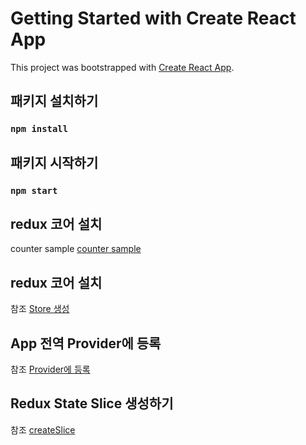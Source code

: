 # Getting Started with Create React App

This project was bootstrapped with [Create React App](https://github.com/facebook/create-react-app).

## 패키지 설치하기
### `npm install`

## 패키지 시작하기
### `npm start`

## redux  코어 설치
counter sample [counter sample](https://codesandbox.io/s/github/reduxjs/redux-essentials-counter-example/tree/master/?from-embed)

## redux  코어 설치
참조 [Store 생성](https://ko.redux.js.org/tutorials/essentials/part-1-overview-concepts/)

## App 전역 Provider에 등록
참조 [Provider에 등록](https://codesandbox.io/s/github/reduxjs/redux-essentials-counter-example/tree/master/?from-embed=&file=/src/index.js:141-180)

## Redux State Slice 생성하기
참조 [createSlice](https://redux-toolkit.js.org/api/createSlice)
